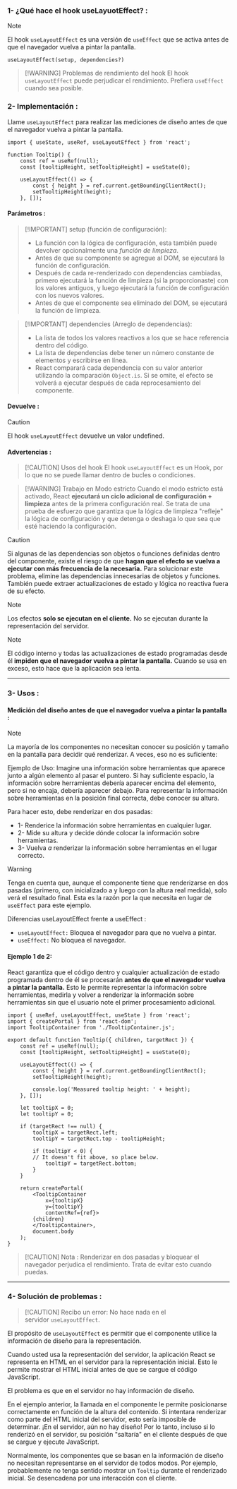 ### 1- ¿Qué hace el hook useLayuotEffect? :

>[!NOTE] 
>El hook `useLayoutEffect` es una versión de `useEffect` que se activa antes de que el navegador vuelva a pintar la pantalla.

```tsx
useLayoutEffect(setup, dependencies?)
```

>[!WARNING] Problemas de rendimiento del hook
> El hook `useLayoutEffect` puede perjudicar el rendimiento. Prefiera `useEffect` cuando sea posible.


### 2- Implementación :

Llame `useLayoutEffect` para realizar las mediciones de diseño antes de que el navegador vuelva a pintar la pantalla.

```tsx
import { useState, useRef, useLayoutEffect } from 'react';

function Tooltip() {  
	const ref = useRef(null);  
	const [tooltipHeight, setTooltipHeight] = useState(0);  

	useLayoutEffect(() => {    
		const { height } = ref.current.getBoundingClientRect();
		setTooltipHeight(height);  
 	}, []);  
```

#### Parámetros :

>[!IMPORTANT] setup (función de configuración): 
> - La función con la lógica de configuración, esta también puede devolver opcionalmente una _función de limpieza_. 
> - Antes de que su componente se agregue al DOM, se ejecutará la función de configuración. 
> - Después de cada re-renderizado con dependencias cambiadas, primero ejecutará la función de limpieza (si la proporcionaste) con los valores antiguos, y luego ejecutará la función de configuración con los nuevos valores. 
> - Antes de que el componente sea eliminado del DOM, se ejecutará la función de limpieza.

>[!IMPORTANT] dependencies (Arreglo de dependencias): 
> - La lista de todos los valores reactivos a los que se hace referencia dentro del código. 
> - La lista de dependencias debe tener un número constante de elementos y escribirse en línea. 
> - React comparará cada dependencia con su valor anterior utilizando la comparación `Object.is`. Si se omite, el efecto se volverá a ejecutar después de cada reprocesamiento del componente.

#### Devuelve :

>[!CAUTION] 
>El hook `useLayoutEffect` devuelve un valor undefined.

#### Advertencias :

>[!CAUTION] Usos del hook
> El hook `useLayoutEffect` es un Hook, por lo que no se puede llamar dentro de bucles o condiciones.

>[!WARNING] Trabajo en  Modo estricto 
>Cuando el modo estricto está activado, React **ejecutará un ciclo adicional de configuración + limpieza** antes de la primera configuración real. Se trata de una prueba de esfuerzo que garantiza que la lógica de limpieza "refleje" la lógica de configuración y que detenga o deshaga lo que sea que esté haciendo la configuración. 

>[!CAUTION] 
>Si algunas de las dependencias son objetos o funciones definidas dentro del componente, existe el riesgo de que **hagan que el efecto se vuelva a ejecutar con más frecuencia de la necesaria.** Para solucionar este problema, elimine las dependencias innecesarias de objetos y funciones. También puede extraer actualizaciones de estado y lógica no reactiva fuera de su efecto.
 
>[!NOTE] 
>Los efectos **solo se ejecutan en el cliente.** No se ejecutan durante la representación del servidor.

>[!NOTE] 
>El código interno y todas las actualizaciones de estado programadas desde él **impiden que el navegador vuelva a pintar la pantalla.** Cuando se usa en exceso, esto hace que la aplicación sea lenta.

---

### 3- Usos :

#### Medición del diseño antes de que el navegador vuelva a pintar la pantalla :

>[!NOTE]
>La mayoría de los componentes no necesitan conocer su posición y tamaño en la pantalla para decidir qué renderizar. A veces, eso no es suficiente:

Ejemplo de Uso: Imagine una información sobre herramientas que aparece junto a algún elemento al pasar el puntero. Si hay suficiente espacio, la información sobre herramientas debería aparecer encima del elemento, pero si no encaja, debería aparecer debajo. Para representar la información sobre herramientas en la posición final correcta, debe conocer su altura.

Para hacer esto, debe renderizar en dos pasadas:
- 1- Renderice la información sobre herramientas en cualquier lugar.
- 2- Mide su altura y decide dónde colocar la información sobre herramientas.
- 3- Vuelva _a_ renderizar la información sobre herramientas en el lugar correcto.

>[!WARNING] 
>Tenga en cuenta que, aunque el componente tiene que renderizarse en dos pasadas (primero, con inicializado a y luego con la altura real medida), solo verá el resultado final. Esta es la razón por la que necesita en lugar de `useEffect` para este ejemplo. 

Diferencias useLayoutEffect frente a useEffect :
- `useLayoutEffect:`  Bloquea el navegador para que no vuelva a pintar.
- `useEffect:` No bloquea el navegador.

#### Ejemplo 1 de 2: 

<!-- >[!cite] Renderizacion. -->
React garantiza que el código dentro y cualquier actualización de estado programada dentro de él se procesarán **antes de que el navegador vuelva a pintar la pantalla.** Esto le permite representar la información sobre herramientas, medirla y volver a renderizar la información sobre herramientas sin que el usuario note el primer procesamiento adicional. 

```tsx
import { useRef, useLayoutEffect, useState } from 'react';
import { createPortal } from 'react-dom';
import TooltipContainer from './TooltipContainer.js';
  
export default function Tooltip({ children, targetRect }) {
	const ref = useRef(null);
	const [tooltipHeight, setTooltipHeight] = useState(0);

	useLayoutEffect(() => {
		const { height } = ref.current.getBoundingClientRect();
		setTooltipHeight(height);

		console.log('Measured tooltip height: ' + height);
	}, []);

	let tooltipX = 0;
	let tooltipY = 0;
	
	if (targetRect !== null) {
		tooltipX = targetRect.left;
		tooltipY = targetRect.top - tooltipHeight;

		if (tooltipY < 0) {
		// It doesn't fit above, so place below.
			tooltipY = targetRect.bottom;
		}
	}
	
	return createPortal(
		<TooltipContainer 
			x={tooltipX} 
			y={tooltipY} 
			contentRef={ref}>
		{children}
		</TooltipContainer>, 
		document.body
	);
}
```
  
>[!CAUTION] Nota : 
>Renderizar en dos pasadas y bloquear el navegador perjudica el rendimiento. Trata de evitar esto cuando puedas.

---

### 4- Solución de problemas :

>[!CAUTION] Recibo un error: 
>No hace nada en el servidor `useLayoutEffect`.

El propósito de `useLayoutEffect` es permitir que el componente utilice la información de diseño para la representación.

Cuando usted usa la representación del servidor, la aplicación React se representa en HTML en el servidor para la representación inicial. Esto le permite mostrar el HTML inicial antes de que se cargue el código JavaScript.

El problema es que en el servidor no hay información de diseño.

En el ejemplo anterior, la llamada en el componente le permite posicionarse correctamente en función de la altura del contenido. Si intentara renderizar como parte del HTML inicial del servidor, esto sería imposible de determinar. ¡En el servidor, aún no hay diseño! Por lo tanto, incluso si lo renderizó en el servidor, su posición "saltaría" en el cliente después de que se cargue y ejecute JavaScript.

Normalmente, los componentes que se basan en la información de diseño no necesitan representarse en el servidor de todos modos. Por ejemplo, probablemente no tenga sentido mostrar un `Tooltip` durante el renderizado inicial. Se desencadena por una interacción con el cliente.